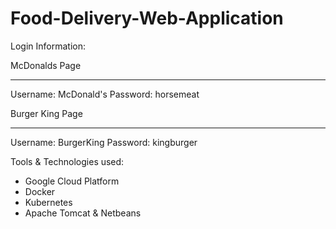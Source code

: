 # Food-Delivery-Web-Application

Login Information: 


McDonalds Page
_______________________
Username: McDonald's
Password: horsemeat


Burger King Page
________________________
Username: BurgerKing
Password: kingburger


Tools & Technologies used: 
- Google Cloud Platform
- Docker
- Kubernetes
- Apache Tomcat & Netbeans
